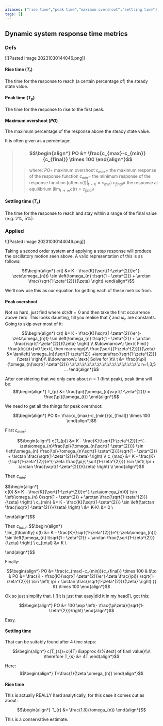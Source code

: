 ```yaml
---
aliases: ["rise time","peak time","maximum overshoot","settling time"]
tags: []
---
```


## Dynamic system response time metrics

### Defs

![[Pasted image 20231030144046.png]]

#### Rise time ($T_{r}$)

The time for the response to reach (a certain percentage of) the steady state value.

#### Peak time ($T_{p}$)

The time for the response to rise to the first peak.

#### Maximum overshoot ($PO$)

The maximum percentage of the response above the steady state value.

It is often given as a percentage:

> ### $$\begin{align*} PO  &= \frac{c_{max}-c_{min}}{c_{final}} \times 100  \end{align*}$$
>> where:
>> $PO=$ maximum overshoot
>> $c_{max}=$ the maximum response of the response function
>> $c_{min}=$ the minimum response of the response function (often $\left.c(t)\right|_{t=0}=c_{min}$)
>> $c_{final}=$ the response at equilibrium ($\lim_{t \to \infty} c(t)=c_{final}$)

#### Settling time ($T_{s}$)

The time for the response to reach and stay within a range of the final value (e.g. 2%, 5%).


### Applied

![[Pasted image 20231030144046.png]]

Taking a second order system and applying a step response will produce the oscillatory motion seen above. A valid representation of this is as follows:

$$\begin{align*}
c(t) &= K - \frac{K}{\sqrt{1-\zeta^{2}}}e^{-\zeta\omega_{n}t} \sin \left(\omega_{n} t\sqrt{1 - \zeta^{2}} + \arctan \frac{\sqrt{1-\zeta^{2}}}{\zeta} \right)
\end{align*}$$

We'll now use this as our equation for getting each of these metrics from.

#### Peak overshoot

Not so hard, just find where $dc/dt=0$ and then take the first occurrence above zero. This looks daunting, till you realise that $\zeta$ and $\omega_{n}$ are constants. Going to skip over most of it:

$$\begin{align*}
c(t) &= K - \frac{K}{\sqrt{1-\zeta^{2}}}e^{-\zeta\omega_{n}t} \sin \left(\omega_{n} t\sqrt{1 - \zeta^{2}} + \arctan \frac{\sqrt{1-\zeta^{2}}}{\zeta} \right) \\
&\downarrow\: \text{ Find } \frac{dc}{dx}=0 \text{, then rearrange}\\
\frac{\sqrt{{1-\zeta^{2}}}}{\zeta} &= \tan\left( \omega_{n}t\sqrt{1-\zeta^{2}} +\arctan\frac{\sqrt{1-\zeta^{2}}}{\zeta} \right)\\
&\downarrow\: \text{ Solve for }t\\
t &= \frac{n\pi}{\omega_{n}\sqrt{1-\zeta^{2}}} \:\:\:\:\:\:\:\:\:\:\:\:\:\:\:\:\:\:\:\:\:\:\:\:\:\:\:\: n=1,3,5 ...
\end{align*}$$

After considering that we only care about $n=1$ (first peak), peak time will be:
$$\begin{align*}
T_{p} &= \frac{\pi}{\omega_{n}\sqrt{1-\zeta^{2}}} = \frac{\pi}{\omega_{t}}
\end{align*}$$

We need to get all the things for peak overshoot:

$$\begin{align*}
PO  &= \frac{c_{max}-c_{min}}{c_{final}} \times 100 
\end{align*}$$

 

First $c_{max}$:


$$\begin{align*}  
c(T_{p}) &= K - \frac{K}{\sqrt{1-\zeta^{2}}}e^{-\zeta\omega_{n}\frac{\pi}{\omega_{n}\sqrt{1-\zeta^{2}}}} \sin \left(\omega_{n} \frac{\pi}{\omega_{n}\sqrt{1-\zeta^{2}}}\sqrt{1 - \zeta^{2}} + \arctan \frac{\sqrt{1-\zeta^{2}}}{\zeta} \right) \\
c_{max} &= K - \frac{K}{\sqrt{1-\zeta^{2}}}e^{-\zeta \frac{\pi}{ \sqrt{1-\zeta^{2}}}} \sin \left(   \pi  + \arctan \frac{\sqrt{1-\zeta^{2}}}{\zeta} \right) \\
\end{align*}$$

Then $c_{min}$:

$$\begin{align*}  
c(0) &= K - \frac{K}{\sqrt{1-\zeta^{2}}}e^{-\zeta\omega_{n}0} \sin \left(\omega_{n} 0\sqrt{1 - \zeta^{2}} + \arctan \frac{\sqrt{1-\zeta^{2}}}{\zeta} \right)  \\
c_{min} &= K - \frac{K}{\sqrt{1-\zeta^{2}}} \sin \left(\arctan \frac{\sqrt{1-\zeta^{2}}}{\zeta} \right)  \\
 &= K-K\\
&= 0  \\

\end{align*}$$

Then $c_{total}$:
$$\begin{align*}  
\lim_{t\to\infty} c(t) &= K - \frac{K}{\sqrt{1-\zeta^{2}}}e^{-\zeta\omega_{n}t} \sin \left(\omega_{n} t\sqrt{1 - \zeta^{2}} + \arctan \frac{\sqrt{1-\zeta^{2}}}{\zeta} \right)  \\
c_{total} &= K  \\

\end{align*}$$

Finally:

$$\begin{align*}
PO  &= \frac{c_{max}-c_{min}}{c_{final}} \times 100 & &\to & PO  &= \frac{K - \frac{K}{\sqrt{1-\zeta^{2}}}e^{-\zeta \frac{\pi}{ \sqrt{1-\zeta^{2}}}} \sin \left(   \pi  + \arctan \frac{\sqrt{1-\zeta^{2}}}{\zeta} \right) }{ K} \times 100 
\end{align*}$$

Ok so just simplify that. I [[it is just that easy|did it in my head]], got this:

$$\begin{align*}
PO &= 100 \exp \left(- \frac{\pi\zeta}{\sqrt{1-\zeta^{2}}}\right)
\end{align*}$$

Easy.

#### Settling time

That can be suitably found after 4 time steps:

$$\begin{align*}
 c(T_{s})=c(4T) &\approx 4\%\text{ of fianl value}\\\\
\therefore T_{s} &= 4T
\end{align*}$$

Here:
$$\begin{align*}
T=\frac{1}{\zeta \omega_{n}}
\end{align*}$$

#### Rise time

This is actually REALLY hard analytically, for this case it comes out as about:

$$\begin{align*}
T_{r} &= \frac{1.8}{\omega_{n}}
\end{align*}$$

This is a conservative estimate.
